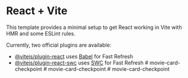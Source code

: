 # React + Vite

This template provides a minimal setup to get React working in Vite with HMR and some ESLint rules.

Currently, two official plugins are available:

- [@vitejs/plugin-react](https://github.com/vitejs/vite-plugin-react/blob/main/packages/plugin-react/README.md) uses [Babel](https://babeljs.io/) for Fast Refresh
- [@vitejs/plugin-react-swc](https://github.com/vitejs/vite-plugin-react-swc) uses [SWC](https://swc.rs/) for Fast Refresh
#   m o v i e - c a r d - c h e c k p o i n t  
 #   m o v i e - c a r d - c h e c k p o i n t  
 #   m o v i e - c a r d - c h e c k p o i n t  
 